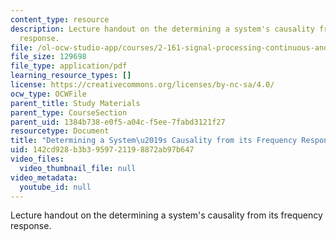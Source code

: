```yaml
---
content_type: resource
description: Lecture handout on the determining a system's causality from its frequency
  response.
file: /ol-ocw-studio-app/courses/2-161-signal-processing-continuous-and-discrete-fall-2008/142cd928b3b3959721198872ab97b647_causality.pdf
file_size: 129698
file_type: application/pdf
learning_resource_types: []
license: https://creativecommons.org/licenses/by-nc-sa/4.0/
ocw_type: OCWFile
parent_title: Study Materials
parent_type: CourseSection
parent_uid: 1384b738-e0f5-a04c-f5ee-7fabd3121f27
resourcetype: Document
title: "Determining a System\u2019s Causality from its Frequency Response"
uid: 142cd928-b3b3-9597-2119-8872ab97b647
video_files:
  video_thumbnail_file: null
video_metadata:
  youtube_id: null
---
```

Lecture handout on the determining a system's causality from its frequency response.